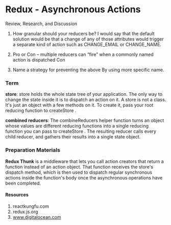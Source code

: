 # Redux - Asynchronous Actions

Review, Research, and Discussion

1. How granular should your reducers be?
I would say that the default solution would be that a change of any of those attributes would trigger a separate kind of action such as CHANGE_EMAIL or CHANGE_NAME. 

2. Pro or Con – multiple reducers can “fire” when a commonly named action is dispatched
Con

3. Name a strategy for preventing the above
By using more specific name.

### Term
**store**:  store holds the whole state tree of your application. The only way to change the state inside it is to dispatch an action on it. A store is not a class. It's just an object with a few methods on it. To create it, pass your root reducing function to createStore .

**combined reducers**: The combineReducers helper function turns an object whose values are different reducing functions into a single reducing function you can pass to createStore . The resulting reducer calls every child reducer, and gathers their results into a single state object.

### Preparation Materials

**Redux Thunk** is a middleware that lets you call action creators that return a function instead of an action object. That function receives the store's dispatch method, which is then used to dispatch regular synchronous actions inside the function's body once the asynchronous operations have been completed.

#### Resources
1. reactkungfu.com
2. redux.js.org
3. www.digitalocean.com